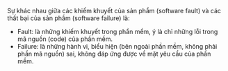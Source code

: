 Sự khác nhau giữa các khiếm khuyết của sản phầm (software fault) và các thất bại của sản phầm (software failure) là:
- Fault: là những khiếm khuyết trong phần mềm, ý là chỉ những lỗi trong mã nguồn (code) của phần mềm.
- Failure: là những hành vi, biểu hiện (bên ngoài phần mềm, không phải phần mã nguồn) sai, không đáp ứng được về mặt yêu cầu của phần mềm.